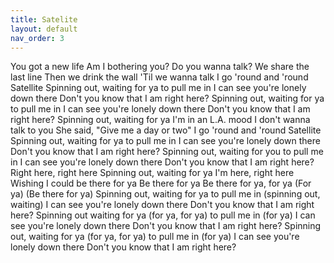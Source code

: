 ```yaml
---
title: Satelite
layout: default
nav_order: 3
---
```


You got a new life
Am I bothering you?
Do you wanna talk?
We share the last line
Then we drink the wall
'Til we wanna talk
I go 'round and 'round
Satellite
Spinning out, waiting for ya to pull me in
I can see you're lonely down there
Don't you know that I am right here?
Spinning out, waiting for ya to pull me in
I can see you're lonely down there
Don't you know that I am right here?
Spinning out, waiting for ya
I'm in an L.A. mood
I don't wanna talk to you
She said, "Give me a day or two"
I go 'round and 'round
Satellite
Spinning out, waiting for ya to pull me in
I can see you're lonely down there
Don't you know that I am right here?
Spinning out, waiting for you to pull me in
I can see you're lonely down there
Don't you know that I am right here?
Right here, right here
Spinning out, waiting for ya
I'm here, right here
Wishing I could be there for ya
Be there for ya
Be there for ya, for ya
(For ya)
(Be there for ya)
Spinning out, waiting for ya to pull me in (spinning out, waiting)
I can see you're lonely down there
Don't you know that I am right here?
Spinning out waiting for ya (for ya, for ya) to pull me in (for ya)
I can see you're lonely down there
Don't you know that I am right here?
Spinning out, waiting for ya (for ya, for ya) to pull me in (for ya)
I can see you're lonely down there
Don't you know that I am right here?